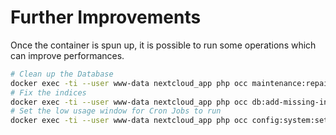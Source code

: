# Further Improvements
Once the container is spun up, it is possible to run some operations which can improve performances.
```bash
# Clean up the Database
docker exec -ti --user www-data nextcloud_app php occ maintenance:repair --include-expensive
# Fix the indices
docker exec -ti --user www-data nextcloud_app php occ db:add-missing-indices
# Set the low usage window for Cron Jobs to run
docker exec -ti --user www-data nextcloud_app php occ config:system:set maintenance_window_start --type=integer --value=8
```